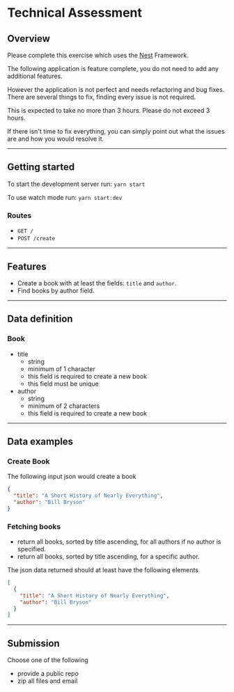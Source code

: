 # Technical Assessment

## Overview

Please complete this exercise which uses the [Nest](https://github.com/nestjs/nest) Framework.

The following application is feature complete, you do not need to add any additional features.

However the application is not perfect and needs refactoring and bug fixes. There are several things to fix, finding every issue is not required.

This is expected to take no more than 3 hours. Please do not exceed 3 hours.

If there isn't time to fix everything, you can simply point out what the issues are and how you would resolve it.

---

## Getting started

To start the development server run:
`yarn start`

To use watch mode run:
`yarn start:dev`

### Routes

- `GET /`
- `POST /create`

---

## Features

- Create a book with at least the fields: `title` and `author`.
- Find books by author field.

---

## Data definition

### Book

- title
  - string
  - minimum of 1 character
  - this field is required to create a new book
  - this field must be unique
- author
  - string
  - minimum of 2 characters
  - this field is required to create a new book

---

## Data examples

### Create Book

The following input json would create a book

```json
{
  "title": "A Short History of Nearly Everything",
  "author": "Bill Bryson"
}
```

### Fetching books

- return all books, sorted by title ascending, for all authors if no author is specified.
- return all books, sorted by title ascending, for a specific author.

The json data returned should at least have the following elements

```json
[
  {
    "title": "A Short History of Nearly Everything",
    "author": "Bill Bryson"
  }
]
```

---

## Submission

Choose one of the following

- provide a public repo
- zip all files and email

